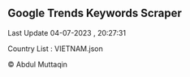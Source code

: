 

## Google Trends Keywords Scraper 
 
Last Update 04-07-2023 , 20:27:31

Country List :
VIETNAM.json



© Abdul Muttaqin 
